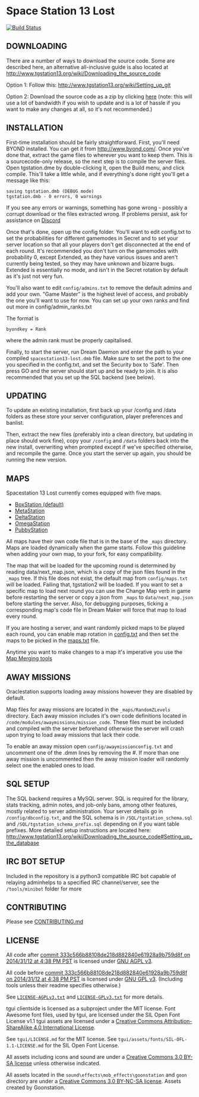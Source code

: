# Space Station 13 Lost

[![Build Status](https://travis-ci.org/OracleStation/OracleStation.svg?branch=master)](https://travis-ci.org/OracleStation/OracleStation)

## DOWNLOADING

There are a number of ways to download the source code. Some are described here, an alternative all-inclusive guide is also located at <http://www.tgstation13.org/wiki/Downloading_the_source_code>

Option 1:
Follow this: <http://www.tgstation13.org/wiki/Setting_up_git>

Option 2: Download the source code as a zip by clicking [here](https://github.com/OracleStation/OracleStation/archive/master.zip)
(note: this will use a lot of bandwidth if you wish to update and is a lot of
hassle if you want to make any changes at all, so it's not recommended.)

## INSTALLATION

First-time installation should be fairly straightforward.  First, you'll need
BYOND installed.  You can get it from <http://www.byond.com/>.  Once you've done
that, extract the game files to wherever you want to keep them.  This is a
sourcecode-only release, so the next step is to compile the server files.
Open tgstation.dme by double-clicking it, open the Build menu, and click
compile.  This'll take a little while, and if everything's done right you'll get
a message like this:

```dm
saving tgstation.dmb (DEBUG mode)
tgstation.dmb - 0 errors, 0 warnings
```

If you see any errors or warnings, something has gone wrong - possibly a corrupt
download or the files extracted wrong. If problems persist, ask for assistance
on [Discord](https://discord.gg/JbNpMuP)

Once that's done, open up the config folder.  You'll want to edit config.txt to
set the probabilities for different gamemodes in Secret and to set your server
location so that all your players don't get disconnected at the end of each
round.  It's recommended you don't turn on the gamemodes with probability 0,
except Extended, as they have various issues and aren't currently being tested,
so they may have unknown and bizarre bugs.  Extended is essentially no mode, and
isn't in the Secret rotation by default as it's just not very fun.

You'll also want to edit `config/admins.txt` to remove the default admins and add
your own.  "Game Master" is the highest level of access, and probably the one
you'll want to use for now.  You can set up your own ranks and find out more in
config/admin_ranks.txt

The format is

```text
byondkey = Rank
```

where the admin rank must be properly capitalised.

Finally, to start the server, run Dream Daemon and enter the path to your
compiled `spacestation13-lost.dmb` file.  Make sure to set the port to the one you
specified in the config.txt, and set the Security box to 'Safe'.  Then press GO
and the server should start up and be ready to join. It is also recommended that
you set up the SQL backend (see below).

## UPDATING

To update an existing installation, first back up your /config and /data folders
as these store your server configuration, player preferences and banlist.

Then, extract the new files (preferably into a clean directory, but updating in
place should work fine), copy your `/config` and `/data` folders back into the new
install, overwriting when prompted except if we've specified otherwise, and
recompile the game.  Once you start the server up again, you should be running
the new version.

<!-- Don't believe the server tools apply to us, keeping commented out for review

## HOSTING

If you'd like a more robust server hosting option for tgstation and its
derivatives. Check out our server tools suite at
https://github.com/tgstation/tgstation-server
-->

## MAPS

Spacestation 13 Lost currently comes equipped with five maps.

* [BoxStation (default)](http://tgstation13.org/wiki/Boxstation)
* [MetaStation](https://tgstation13.org/wiki/MetaStation)
* [DeltaStation](https://tgstation13.org/wiki/DeltaStation)
* [OmegaStation](https://tgstation13.org/wiki/OmegaStation)
* [PubbyStation](https://tgstation13.org/wiki/PubbyStation)

All maps have their own code file that is in the base of the `_maps` directory. Maps are loaded dynamically when the game starts. Follow this guideline when adding your own map, to your fork, for easy compatibility.

The map that will be loaded for the upcoming round is determined by reading data/next_map.json, which is a copy of the json files found in the `_maps` tree. If this file does not exist, the default map from `config/maps.txt` will be loaded. Failing that, tgstation2 will be loaded. If you want to set a specific map to load next round you can use the Change Map verb in game before restarting the server or copy a json from `_maps` to `data/next_map.json` before starting the server. Also, for debugging purposes, ticking a corresponding map's code file in Dream Maker will force that map to load every round.

If you are hosting a server, and want randomly picked maps to be played each round, you can enable map rotation in [config.txt](config/config.txt) and then set the maps to be picked in the [maps.txt](config/maps.txt) file.

Anytime you want to make changes to a map it's imperative you use the [Map Merging tools](http://tgstation13.org/wiki/Map_Merger)

## AWAY MISSIONS

Oraclestation supports loading away missions however they are disabled by default.

Map files for away missions are located in the `_maps/RandomZLevels` directory. Each away mission includes it's own code definitions located in `/code/modules/awaymissions/mission_code`. These files must be included and compiled with the server beforehand otherwise the server will crash upon trying to load away missions that lack their code.

To enable an away mission open `config/awaymissionconfig.txt` and uncomment one of the .dmm lines by removing the #. If more than one away mission is uncommented then the away mission loader will randomly select one the enabled ones to load.

## SQL SETUP

The SQL backend requires a MySQL server. SQL is required for the library, stats tracking, admin notes, and job-only bans, among other features, mostly related to server administration. Your server details go in `/config/dbconfig.txt`, and the SQL schema is in `/SQL/tgstation_schema.sql` and `/SQL/tgstation_schema_prefix.sql` depending on if you want table prefixes.  More detailed setup instructions are located here: <http://www.tgstation13.org/wiki/Downloading_the_source_code#Setting_up_the_database>

## IRC BOT SETUP

Included in the repository is a python3 compatible IRC bot capable of relaying adminhelps to a specified IRC channel/server, see the `/tools/minibot` folder for more

## CONTRIBUTING

Please see [CONTRIBUTING.md](.github/CONTRIBUTING.md)

## LICENSE

All code after [commit 333c566b88108de218d882840e61928a9b759d8f on 2014/31/12 at 4:38 PM PST](https://github.com/OracleStation/OracleStation/commit/333c566b88108de218d882840e61928a9b759d8f) is licensed under [GNU AGPL v3](http://www.gnu.org/licenses/agpl-3.0.html).

All code before [commit 333c566b88108de218d882840e61928a9b759d8f on 2014/31/12 at 4:38 PM PST](https://github.com/OracleStation/OracleStation/commit/333c566b88108de218d882840e61928a9b759d8f) is licensed under [GNU GPL v3](https://www.gnu.org/licenses/gpl-3.0.html).
(Including tools unless their readme specifies otherwise.)

See [`LICENSE-AGPLv3.txt`](LICENSE-AGPLv3.txt) and [`LICENSE-GPLv3.txt`](LICENSE-GPLv3.txt) for more details.

tgui clientside is licensed as a subproject under the MIT license.
Font Awesome font files, used by tgui, are licensed under the SIL Open Font License v1.1
tgui assets are licensed under a [Creative Commons Attribution-ShareAlike 4.0 International License](http://creativecommons.org/licenses/by-sa/4.0/).

See `tgui/LICENSE.md` for the MIT license.
See `tgui/assets/fonts/SIL-OFL-1.1-LICENSE.md` for the SIL Open Font License.

All assets including icons and sound are under a [Creative Commons 3.0 BY-SA license](http://creativecommons.org/licenses/by-sa/3.0/) unless otherwise indicated.

All assets located in the `sound\effects\mob_effects\goonstation` and `goon` directory are under a [Creative Commons 3.0 BY-NC-SA license](https://creativecommons.org/licenses/by-nc-sa/3.0/). Assets created by Goonstation.
